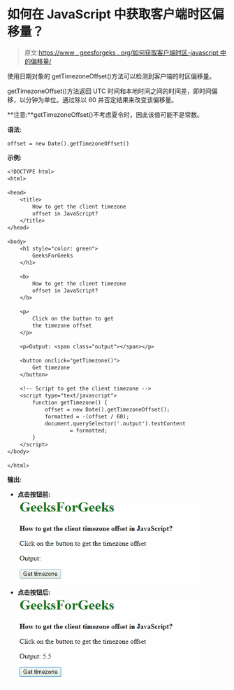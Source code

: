 # 如何在 JavaScript 中获取客户端时区偏移量？

> 原文:[https://www . geesforgeks . org/如何获取客户端时区-javascript 中的偏移量/](https://www.geeksforgeeks.org/how-to-get-the-client-timezone-offset-in-javascript/)

使用日期对象的 getTimezoneOffset()方法可以检测到客户端的时区偏移量。

getTimezoneOffset()方法返回 UTC 时间和本地时间之间的时间差，即时间偏移，以分钟为单位。通过除以 60 并否定结果来改变该偏移量。

**注意:**getTimezoneOffset()不考虑夏令时，因此该值可能不是常数。

**语法:**

```
offset = new Date().getTimezoneOffset()
```

**示例:**

```
<!DOCTYPE html>
<html>

<head>
    <title>
        How to get the client timezone
        offset in JavaScript?
    </title>
</head>

<body>
    <h1 style="color: green">
        GeeksForGeeks
    </h1>

    <b>
        How to get the client timezone
        offset in JavaScript?
    </b>

    <p>
        Click on the button to get
        the timezone offset
    </p>

    <p>Output: <span class="output"></span></p>

    <button onclick="getTimezone()">
        Get timezone
    </button>

    <!-- Script to get the client timezone -->
    <script type="text/javascript">
        function getTimezone() {
            offset = new Date().getTimezoneOffset();
            formatted = -(offset / 60);
            document.querySelector('.output').textContent
                    = formatted;
        }
    </script>
</body>

</html>                    
```

**输出:**

*   **点击按钮前:** ![before-click](img/d57d6ca09b58ef56a38c59ee72af2a05.png)
*   **点击按钮后:** ![after-click](img/c3d0b84beaf0b45c20c329667ef288b3.png)